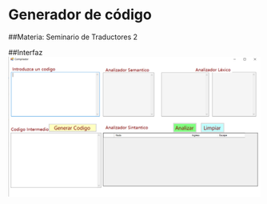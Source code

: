 # Generador de código

##Materia: Seminario de Traductores 2

##Interfaz
![Interfaz](https://github.com/adrianestevez/Generador/blob/main/img/Interfaz.png)

